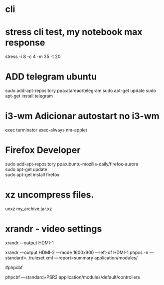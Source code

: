 # cli

# stress cli test, my notebook max response  
stress -i 8 -c 4 -m 35 -t 20


# ADD telegram ubuntu

sudo add-apt-repository ppa:atareao/telegram
sudo apt-get update
sudo apt-get install telegram



# i3-wm Adicionar autostart no i3-wm
exec terminator
exec-always nm-applet

# Firefox Developer  
sudo add-apt-repository ppa:ubuntu-mozilla-daily/firefox-aurora  
sudo apt-get update  
sudo apt-get install firefox  

# xz uncompress files.
unxz my_archive.tar.xz

# xrandr - video settings

xrandr --output HDMI-1


xrandr —output HDMI-2 —mode 1600x900 —left-of HDMI-1
phpcs -n —standard=../ruleset.xml —report=summary application/modules/

#phpcbf

phpcbf —standard=PSR2 application/modules/default/controllers
